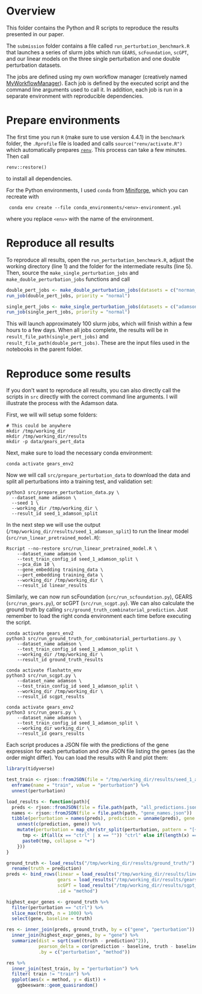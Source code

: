 # Overview

This folder contains the Python and R scripts to reproduce the results presented in our paper.

The `submission` folder contains a file called `run_perturbation_benchmark.R` that launches a series of slurm jobs which run `GEARS`, `scFoundation`, `scGPT`, and our linear models on the three single perturbation and one double perturbation datasets.

The jobs are defined using my own workflow manager (creatively named [MyWorkflowManager](https://github.com/const-ae/MyWorkflowManager)). Each job is defined by the executed script and the command line arguments used to call it. In addition, each job is run in a separate environment with reproducible dependencies. 

# Prepare environments

The first time you run `R` (make sure to use version 4.4.1) in the `benchmark` folder, the `.Rprofile` file is loaded and calls `source("renv/activate.R")` which automatically prepares [`renv`](https://rstudio.github.io/renv/articles/renv.html). This process can take a few minutes. Then call 
```
renv::restore()
```
to install all dependencies.

For the Python environments, I used `conda` from [Miniforge](https://conda-forge.org/download/), which you can recreate with
```
 conda env create --file conda_environments/<env>-environment.yml
```
where you replace `<env>` with the name of the environment.

# Reproduce all results

To reproduce all results, open the `run_perturbation_benchmark.R`, adjust the working directory (line 1) and the folder for the intermediate results (line 5). Then, source the `make_single_perturbation_jobs` and `make_double_perturbation_jobs` functions and call
```r
double_pert_jobs <- make_double_perturbation_jobs(datasets = c("norman_from_scfoundation"), seeds = 1:5)
run_job(double_pert_jobs, priority = "normal")

single_pert_jobs <- make_single_perturbation_jobs(datasets = c("adamson", 'replogle_k562_essential', 'replogle_rpe1_essential'), seeds = 1:2)
run_job(single_pert_jobs, priority = "normal")
```

This will launch approximately 100 slurm jobs, which will finish within a few hours to a few days. When all jobs complete, the results will be in `result_file_path(single_pert_jobs)` and `result_file_path(double_pert_jobs)`. These are the input files used in the notebooks in the parent folder.

# Reproduce some results

If you don't want to reproduce all results, you can also directly call the scripts in `src` directly with the correct command line arguments. I will illustrate the process with the Adamson data. 

First, we will will setup some folders:

```shell
# This could be anywhere
mkdir /tmp/working_dir
mkdir /tmp/working_dir/results
mkdir -p data/gears_pert_data
```

Next, make sure to load the necessary conda environment:
```shell
conda activate gears_env2
```

Now we will call `src/prepare_perturbation_data` to download the data and split all perturbations into a training test, and validation set:
```shell
python3 src/prepare_perturbation_data.py \
  --dataset_name adamson \
  --seed 1 \
  --working_dir /tmp/working_dir \
  --result_id seed_1_adamson_split
```

In the next step we will use the output (`/tmp/working_dir/results/seed_1_adamson_split`) to run the linear model (`src/run_linear_pretrained_model.R`):
```shell
Rscript --no-restore src/run_linear_pretrained_model.R \
    --dataset_name adamson \
    --test_train_config_id seed_1_adamson_split \
    --pca_dim 10 \
    --gene_embedding training_data \
    --pert_embedding training_data \
    --working_dir /tmp/working_dir \
    --result_id linear_results
```

Similarly, we can now run scFoundation (`src/run_scfoundation.py`), GEARS (`src/run_gears.py`), or scGPT (`src/run_scgpt.py`). We can also calculate the ground truth by calling `src/ground_truth_combinatorial_prediction`. Just remember to load the right conda environment each time before executing the script.

```shell
conda activate gears_env2
python3 src/run_ground_truth_for_combinatorial_perturbations.py \
    --dataset_name adamson \
    --test_train_config_id seed_1_adamson_split \
    --working_dir /tmp/working_dir \
    --result_id ground_truth_results

conda activate flashattn_env    
python3 src/run_scgpt.py \
    --dataset_name adamson \
    --test_train_config_id seed_1_adamson_split \
    --working_dir /tmp/working_dir \
    --result_id scgpt_results    

conda activate gears_env2
python3 src/run_gears.py \
    --dataset_name adamson \
    --test_train_config_id seed_1_adamson_split \
    --working_dir working_dir \
    --result_id gears_results
```

Each script produces a JSON file with the predictions of the gene expression for each perturbation and one JSON file listing the genes (as the order might differ). You can load the results with R and plot them:

```r
library(tidyverse)

test_train <- rjson::fromJSON(file = "/tmp/working_dir/results/seed_1_adamson_split") %>%
  enframe(name = "train", value = "perturbation") %>%
  unnest(perturbation)

load_results <- function(path){
  preds <- rjson::fromJSON(file = file.path(path, "all_predictions.json"))
  names <- rjson::fromJSON(file = file.path(path, "gene_names.json"))
  tibble(perturbation = names(preds), prediction = unname(preds), gene = list(names)) %>%
    unnest(c(prediction, gene)) %>%
    mutate(perturbation = map_chr(str_split(perturbation, pattern = "[+_]", n = 2), \(x) {
      tmp <- if(all(x == "ctrl" | x == "")) "ctrl" else if(length(x) == 2) x else c(x, "ctrl")
      paste0(tmp, collapse = "+")
    }))
}

ground_truth <- load_results("/tmp/working_dir/results/ground_truth/") %>%
  rename(truth = prediction)
preds <- bind_rows(linear = load_results("/tmp/working_dir/results/linear_results/"),
                   gears = load_results("/tmp/working_dir/results/gears_results/"), 
                   scGPT = load_results("/tmp/working_dir/results/sgpt_results/"), 
                   .id = "method")

highest_expr_genes <- ground_truth %>%
  filter(perturbation == "ctrl") %>%
  slice_max(truth, n = 1000) %>%
  select(gene, baseline = truth)

res <- inner_join(preds, ground_truth, by = c("gene", "perturbation")) %>%
  inner_join(highest_expr_genes, by = "gene") %>%
  summarize(dist = sqrt(sum((truth - prediction)^2)), 
            pearson_delta = cor(prediction - baseline, truth - baseline), 
            .by = c("perturbation", "method")) 

res %>%
  inner_join(test_train, by = "perturbation") %>%
  filter( train != "train") %>%
  ggplot(aes(x = method, y = dist)) +
    ggbeeswarm::geom_quasirandom()
```



